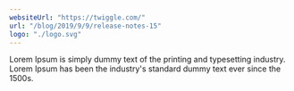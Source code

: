 ```yaml
---
websiteUrl: "https://twiggle.com/"
url: "/blog/2019/9/9/release-notes-15"
logo: "./logo.svg"
---
```


Lorem Ipsum is simply dummy text of the printing and typesetting industry. Lorem Ipsum has been the industry's standard dummy text ever since the 1500s.
